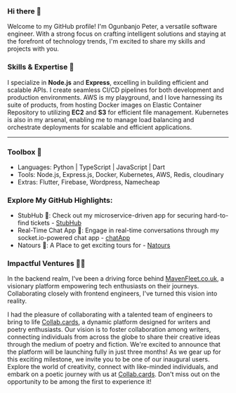 ### Hi there 👋

Welcome to my GitHub profile! I'm Ogunbanjo Peter, a versatile software engineer. With a strong focus on crafting intelligent solutions and staying at the forefront of technology trends, I'm excited to share my skills and projects with you.
### Skills & Expertise 🚀
I specialize in **Node.js**  and **Express**, excelling in building efficient and scalable APIs. I create seamless CI/CD pipelines for both development and production environments. AWS is my playground, and I love harnessing its suite of products, from hosting Docker images on Elastic Container Repository to utilizing **EC2** and **S3** for efficient file management. Kubernetes is also in my arsenal, enabling me to manage load balancing and orchestrate deployments for scalable and efficient applications.
_______________________________________________________________________________________________________________________________________________________________________________________________________________________
### Toolbox 🧰
- Languages: Python | TypeScript | JavaScript | Dart
-  Tools: Node.js, Express.js, Docker, Kubernetes, AWS, Redis, cloudinary
- Extras: Flutter, Firebase, Wordpress, Namecheap

### Explore My GitHub Highlights:
- StubHub 🎫: Check out my microservice-driven app for securing hard-to-find tickets - [StubHub](https://github.com/Perosky168/stubHub-clone)
- Real-Time Chat App 💬: Engage in real-time conversations through my socket.io-powered chat app - [chatApp](https://github.com/Perosky168/chat-app-api)
- Natours 🏢: A Place to get exciting tours for - [Natours](https://github.com/Perosky168/natours) 

### Impactful Ventures 👨‍💻
In the backend realm, I've been a driving force behind [MavenFleet.co.uk](https://mavenfleet.co.uk), a visionary platform empowering tech enthusiasts on their journeys. Collaborating closely with frontend engineers, I've turned this vision into reality.

I had the pleasure of collaborating with a talented team of engineers to bring to life [Collab.cards](https://collab.cards), a dynamic platform designed for writers and poetry enthusiasts. Our vision is to foster collaboration among writers, connecting individuals from across the globe to share their creative ideas through the medium of poetry and fiction. We're excited to announce that the platform will be launching fully in just three months! As we gear up for this exciting milestone, we invite you to be one of our inaugural users. Explore the world of creativity, connect with like-minded individuals, and embark on a poetic journey with us at [Collab.cards](https://collab.cards). Don't miss out on the opportunity to be among the first to experience it!

